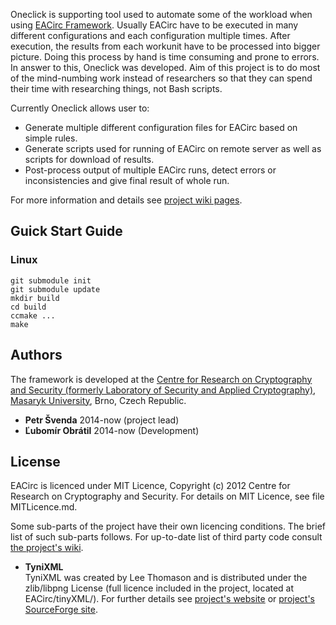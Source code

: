 Oneclick is supporting tool used to automate some of the workload when using [EACirc Framework](https://github.com/crocs-muni/EACirc/wiki). Usually EACirc have to be executed in many different configurations and each configuration multiple times. After execution, the results from each workunit have to be processed into bigger picture. Doing this process by hand is time consuming and prone to errors. In answer to this, Oneclick was developed. Aim of this project is to do most of the mind-numbing work instead of researchers so that they can spend their time with researching things, not Bash scripts.

Currently Oneclick allows user to:
* Generate multiple different configuration files for EACirc based on simple rules.
* Generate scripts used for running of EACirc on remote server as well as scripts for download of results.
* Post-process output of multiple EACirc runs, detect errors or inconsistencies and give final result of whole run.

For more information and details see [project wiki pages](https://github.com/crocs-muni/oneclick/wiki).

## Guick Start Guide
### Linux
```
git submodule init
git submodule update
mkdir build
cd build
ccmake ...
make
```

## Authors
The framework is developed at the [Centre for Research on Cryptography and Security (formerly Laboratory of Security and Applied Cryptography)](https://www.fi.muni.cz/research/crocs/), [Masaryk University](http://www.muni.cz/), Brno, Czech Republic.

* **Petr Švenda** 2014-now (project lead)
* **Ľubomír Obrátil** 2014-now (Development)
 
## License
EACirc is licenced under MIT Licence, Copyright (c) 2012 Centre for Research on Cryptography and Security. For details on MIT Licence, see file MITLicence.md.

Some sub-parts of the project have their own licencing conditions. The brief list of such sub-parts follows. For up-to-date list of third party code consult [the project's wiki](https://github.com/crocs-muni/oneclick/wiki/Additional-libraries-and-dependencies).

* **TyniXML**  
TyniXML was created by Lee Thomason and is distributed under the zlib/libpng License (full licence included in the project, located at EACirc/tinyXML/). For further details see [project's website](http://www.grinninglizard.com/tinyxml/) or [project's SourceForge site](http://sourceforge.net/projects/tinyxml).

